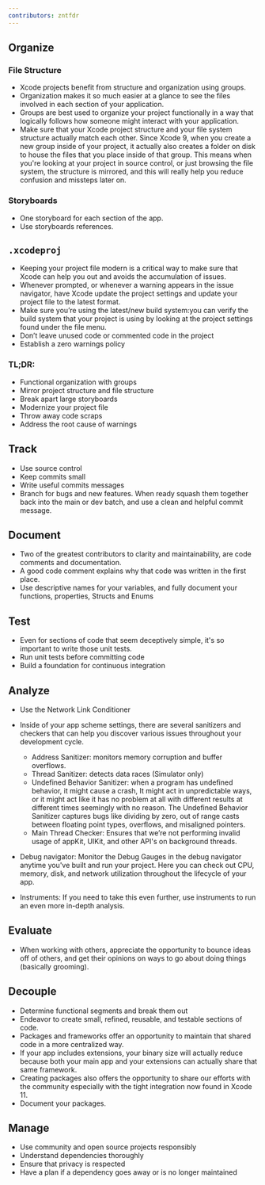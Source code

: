 ```yaml
---
contributors: zntfdr
---
```


## Organize

### File Structure

- Xcode projects benefit from structure and organization using groups. 
- Organization makes it so much easier at a glance to see the files involved in each section of your application.
- Groups are best used to organize your project functionally in a way that logically follows how someone might interact with your application.
- Make sure that your Xcode project structure and your file system structure actually match each other. Since Xcode 9, when you create a new group inside of your project, it actually also creates a folder on disk to house the files that you place inside of that group. This means when you're looking at your project in source control, or just browsing the file system, the structure is mirrored, and this will really help you reduce confusion and missteps later on.

### Storyboards

- One storyboard for each section of the app.
- Use storyboards references.

## `.xcodeproj`

- Keeping your project file modern is a critical way to make sure that Xcode can help you out and avoids the accumulation of issues.
- Whenever prompted, or whenever a warning appears in the issue navigator, have Xcode update the project settings and update your project file to the latest format.
- Make sure you’re using the latest/new build system:you can verify the build system that your project is using by looking at the project settings found under the file menu. 
- Don’t leave unused code or commented code in the project
- Establish a zero warnings policy

### TL;DR:

- Functional organization with groups 
- Mirror project structure and file structure 
- Break apart large storyboards 
- Modernize your project file
- Throw away code scraps
- Address the root cause of warnings

## Track 

- Use source control
- Keep commits small 
- Write useful commits messages
- Branch for bugs and new features. When ready squash them together back into the main or dev batch, and use a clean and helpful commit message.

## Document 

- Two of the greatest contributors to clarity and maintainability, are code comments and documentation. 
- A good code comment explains why that code was written in the first place.
- Use descriptive names for your variables, and fully document your functions, properties, Structs and Enums

## Test 

- Even for sections of code that seem deceptively simple, it's so important to write those unit tests.
- Run unit tests before committing code
- Build a foundation for continuous integration

## Analyze 

- Use the Network Link Conditioner
- Inside of your app scheme settings, there are several sanitizers and checkers that can help you discover various issues throughout your development cycle. 
  - Address Sanitizer: monitors memory corruption and buffer overflows.
  - Thread Sanitizer: detects data races (Simulator only)
  - Undefined Behavior Sanitizer: when a program has undefined behavior, it might cause a crash, It might act in unpredictable ways, or it might act like it has no problem at all with different results at different times seemingly with no reason.
  The Undefined Behavior Sanitizer captures bugs like dividing by zero, out of range casts between floating point types, overflows, and misaligned pointers. 
  - Main Thread Checker: Ensures that we’re not performing invalid usage of appKit, UIKit, and other API's on background threads.

- Debug navigator: Monitor the Debug Gauges in the debug navigator anytime you've built and run your project. Here you can check out CPU, memory, disk, and network utilization throughout the lifecycle of your app.

- Instruments: If you need to take this even further, use instruments to run an even more in-depth analysis.

## Evaluate 

- When working with others, appreciate the opportunity to bounce ideas off of others, and get their opinions on ways to go about doing things (basically grooming).

## Decouple 

- Determine functional segments and break them out 
- Endeavor to create small, refined, reusable, and testable sections of code.
- Packages and frameworks offer an opportunity to maintain that shared code in a more centralized way.
- If your app includes extensions, your binary size will actually reduce because both your main app and your extensions can actually share that same framework. 
- Creating packages also offers the opportunity to share our efforts with the community especially with the tight integration now found in Xcode 11.
- Document your packages.

## Manage

- Use community and open source projects responsibly 
- Understand dependencies thoroughly
- Ensure that privacy is respected
- Have a plan if a dependency goes away or is no longer maintained
